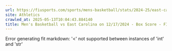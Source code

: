 ```yaml
---
url: https://fiusports.com/sports/mens-basketball/stats/2024-25/east-carolina/boxscore/12658
site: Athletics
crawled_at: 2025-05-13T10:04:43.884140
title: Men's Basketball vs East Carolina on 12/17/2024 - Box Score - FIU Athletics
---
```


Error generating fit markdown: '<' not supported between instances of 'int' and 'str'